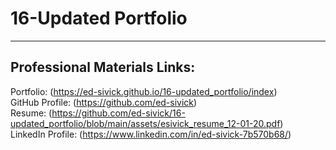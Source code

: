 # 16-Updated Portfolio
___
## Professional Materials Links:
Portfolio: (https://ed-sivick.github.io/16-updated_portfolio/index)  
GitHub Profile: (https://github.com/ed-sivick)  
Resume: (https://github.com/ed-sivick/16-updated_portfolio/blob/main/assets/esivick_resume_12-01-20.pdf)  
LinkedIn Profile: (https://www.linkedin.com/in/ed-sivick-7b570b68/)